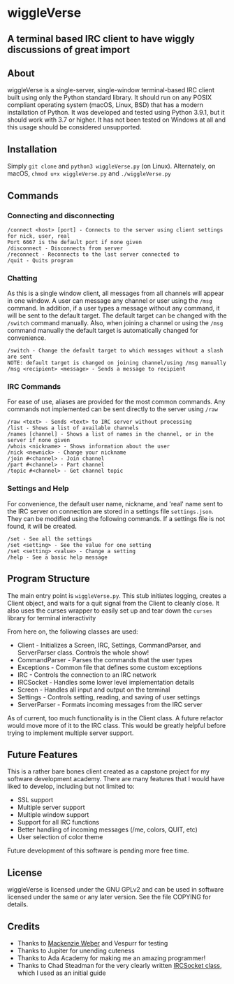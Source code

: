 # wiggleVerse
## A terminal based IRC client to have wiggly discussions of great import

## About
wiggleVerse is a single-server, single-window terminal-based IRC client built using only the Python standard library. It should run on any POSIX compliant operating system (macOS, Linux, BSD) that has a modern installation of Python. It was developed and tested using Python 3.9.1, but it should work with 3.7 or higher. It has not been tested on Windows at all and this usage should be considered unsupported.

## Installation
Simply `git clone` and `python3 wiggleVerse.py` (on Linux). Alternately, on macOS, `chmod u+x wiggleVerse.py` and `./wiggleVerse.py`

## Commands
### Connecting and disconnecting

```
/connect <host> [port] - Connects to the server using client settings for nick, user, real
Port 6667 is the default port if none given
/disconnect - Disconnects from server
/reconnect - Reconnects to the last server connected to
/quit - Quits program
```

### Chatting
As this is a single window client, all messages from all channels will appear in one window. A user can message any channel or user using the `/msg` command. In addition, if a user types a message without any command, it will be sent to the default target. The default target can be changed with the `/switch` command manually. Also, when joining a channel or using the `/msg` command manually the default target is automatically changed for convenience.

```
/switch - Change the default target to which messages without a slash are sent
NOTE: default target is changed on joining channel/using /msg manually
/msg <recipient> <message> - Sends a message to recipient
```

### IRC Commands
For ease of use, aliases are provided for the most common commands. Any commands not implemented can be sent directly to the server using `/raw`

```
/raw <text> - Sends <text> to IRC server without processing
/list - Shows a list of available channels
/names [channel] - Shows a list of names in the channel, or in the server if none given 
/whois <nickname> - Shows information about the user
/nick <newnick> - Change your nickname
/join #<channel> - Join channel
/part #<channel> - Part channel
/topic #<channel> - Get channel topic
```

### Settings and Help
For convenience, the default user name, nickname, and 'real' name sent to the IRC server on connection are stored in a settings file `settings.json`. They can be modified using the following commands. If a settings file is not found, it will be created.
```
/set - See all the settings
/set <setting> - See the value for one setting
/set <setting> <value> - Change a setting
/help - See a basic help message
```

## Program Structure
The main entry point is `wiggleVerse.py`. This stub initiates logging, creates a Client object, and waits for a quit signal from the Client to cleanly close. It also uses the curses wrapper to easily set up and tear down the `curses` library for terminal interactivity

From here on, the following classes are used:
* Client - Initializes a Screen, IRC, Settings, CommandParser, and ServerParser class. Controls the whole show!
* CommandParser - Parses the commands that the user types
* Exceptions - Common file that defines some custom exceptions
* IRC - Controls the connection to an IRC network
* IRCSocket - Handles some lower level implementation details
* Screen - Handles all input and output on the terminal
* Settings - Controls setting, reading, and saving of user settings
* ServerParser - Formats incoming messages from the IRC server

As of current, too much functionality is in the Client class. A future refactor would move more of it to the IRC class. This would be greatly helpful before trying to implement multiple server support.

## Future Features
This is a rather bare bones client created as a capstone project for my software development academy. There are many features that I would have liked to develop, including but not limited to:
* SSL support
* Multiple server support
* Multiple window support
* Support for all IRC functions
* Better handling of incoming messages (/me, colors, QUIT, etc)
* User selection of color theme

Future development of this software is pending more free time.

## License
wiggleVerse is licensed under the GNU GPLv2 and can be used in software licensed under the same or any later version. See the file COPYING for details.

## Credits
* Thanks to [Mackenzie Weber](https://github.com/MWeberLambdaweb19) and Vespurr for testing
* Thanks to Jupiter for unending cuteness
* Thanks to Ada Academy for making me an amazing programmer!
* Thanks to Chad Steadman for the very clearly written [IRCSocket class](https://github.com/chad-steadman/python-irc-client/blob/master/ircsocket.py), which I used as an initial guide